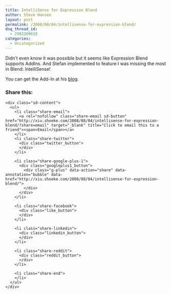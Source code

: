```yaml
---
title: IntelliSense for Expression Blend
author: Steve Hansen
layout: post
permalink: /2008/08/04/intellisense-for-expression-blend/
dsq_thread_id:
  - 2982209618
categories:
  - Uncategorized
---
```

Didn&#8217;t even know it was possible but it seems like Expression Blend supports AddIns. And Stefan implemented to feature I was missing the most in Blend: IntelliSense!

You can get the Add-In at his [blog][1].

<div class="sharedaddy sd-sharing-enabled">
  <div class="robots-nocontent sd-block sd-social sd-social-official sd-sharing">
    <h3 class="sd-title">
      Share this:
    </h3>
    
    <div class="sd-content">
      <ul>
        <li class="share-email">
          <a rel="nofollow" class="share-email sd-button" href="http://xiu.shoeke.com/2008/08/04/intellisense-for-expression-blend/?share=email" target="_blank" title="Click to email this to a friend"><span>Email</span></a>
        </li>
        <li class="share-twitter">
          <div class="twitter_button">
          </div>
        </li>
        
        <li class="share-google-plus-1">
          <div class="googleplus1_button">
            <div class="g-plus" data-action="share" data-annotation="bubble" data-href="http://xiu.shoeke.com/2008/08/04/intellisense-for-expression-blend/">
            </div>
          </div>
        </li>
        
        <li class="share-facebook">
          <div class="like_button">
          </div>
        </li>
        
        <li class="share-linkedin">
          <div class="linkedin_button">
          </div>
        </li>
        
        <li class="share-reddit">
          <div class="reddit_button">
          </div>
        </li>
        
        <li class="share-end">
        </li>
      </ul>
    </div>
  </div>
</div>

 [1]: http://blogs.telerik.com/StefanDobrev/Posts/08-08-04/IntelliSense_for_Expression_Blend.aspx